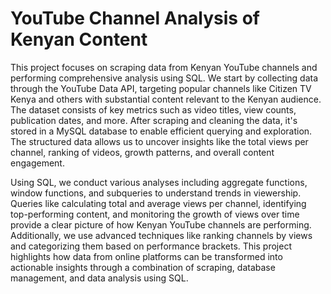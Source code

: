 # YouTube Channel Analysis of Kenyan Content

This project focuses on scraping data from Kenyan YouTube channels and performing comprehensive analysis using SQL. We start by collecting data through the YouTube Data API, targeting popular channels like Citizen TV Kenya and others with substantial content relevant to the Kenyan audience. The dataset consists of key metrics such as video titles, view counts, publication dates, and more. After scraping and cleaning the data, it's stored in a MySQL database to enable efficient querying and exploration. The structured data allows us to uncover insights like the total views per channel, ranking of videos, growth patterns, and overall content engagement.

Using SQL, we conduct various analyses including aggregate functions, window functions, and subqueries to understand trends in viewership. Queries like calculating total and average views per channel, identifying top-performing content, and monitoring the growth of views over time provide a clear picture of how Kenyan YouTube channels are performing. Additionally, we use advanced techniques like ranking channels by views and categorizing them based on performance brackets. This project highlights how data from online platforms can be transformed into actionable insights through a combination of scraping, database management, and data analysis using SQL.
